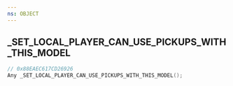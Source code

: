 ```yaml
---
ns: OBJECT
---
```

## _SET_LOCAL_PLAYER_CAN_USE_PICKUPS_WITH_THIS_MODEL

```c
// 0x88EAEC617CD26926
Any _SET_LOCAL_PLAYER_CAN_USE_PICKUPS_WITH_THIS_MODEL();
```

